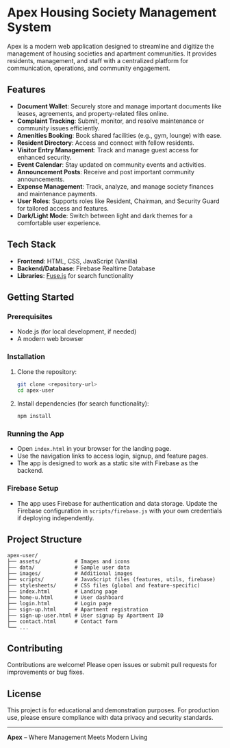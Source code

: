 # Apex Housing Society Management System

Apex is a modern web application designed to streamline and digitize the management of housing societies and apartment communities. It provides residents, management, and staff with a centralized platform for communication, operations, and community engagement.

## Features

- **Document Wallet**: Securely store and manage important documents like leases, agreements, and property-related files online.
- **Complaint Tracking**: Submit, monitor, and resolve maintenance or community issues efficiently.
- **Amenities Booking**: Book shared facilities (e.g., gym, lounge) with ease.
- **Resident Directory**: Access and connect with fellow residents.
- **Visitor Entry Management**: Track and manage guest access for enhanced security.
- **Event Calendar**: Stay updated on community events and activities.
- **Announcement Posts**: Receive and post important community announcements.
- **Expense Management**: Track, analyze, and manage society finances and maintenance payments.
- **User Roles**: Supports roles like Resident, Chairman, and Security Guard for tailored access and features.
- **Dark/Light Mode**: Switch between light and dark themes for a comfortable user experience.

## Tech Stack

- **Frontend**: HTML, CSS, JavaScript (Vanilla)
- **Backend/Database**: Firebase Realtime Database
- **Libraries**: [Fuse.js](https://fusejs.io/) for search functionality

## Getting Started

### Prerequisites
- Node.js (for local development, if needed)
- A modern web browser

### Installation
1. Clone the repository:
   ```bash
   git clone <repository-url>
   cd apex-user
   ```
2. Install dependencies (for search functionality):
   ```bash
   npm install
   ```

### Running the App
- Open `index.html` in your browser for the landing page.
- Use the navigation links to access login, signup, and feature pages.
- The app is designed to work as a static site with Firebase as the backend.

### Firebase Setup
- The app uses Firebase for authentication and data storage. Update the Firebase configuration in `scripts/firebase.js` with your own credentials if deploying independently.

## Project Structure

```
apex-user/
├── assets/           # Images and icons
├── data/             # Sample user data
├── images/           # Additional images
├── scripts/          # JavaScript files (features, utils, firebase)
├── stylesheets/      # CSS files (global and feature-specific)
├── index.html        # Landing page
├── home-u.html       # User dashboard
├── login.html        # Login page
├── sign-up.html      # Apartment registration
├── sign-up-user.html # User signup by Apartment ID
├── contact.html      # Contact form
└── ...
```

## Contributing
Contributions are welcome! Please open issues or submit pull requests for improvements or bug fixes.

## License
This project is for educational and demonstration purposes. For production use, please ensure compliance with data privacy and security standards.

---
**Apex** – Where Management Meets Modern Living 